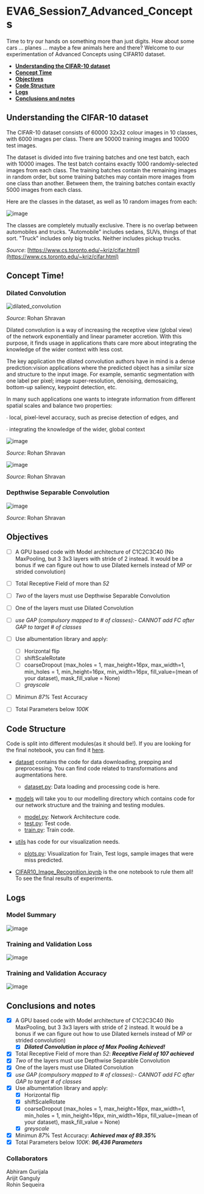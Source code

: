 # EVA6_Session7_Advanced_Concepts

Time to try our hands on something more than just digits. How about some cars ... planes ... maybe a few animals here and there? Welcome to our experimentation of Advanced Concepts using CIFAR10 dataset.

* [**Understanding the CIFAR-10 dataset**](#understanding-the-cifar-10-dataset)
* [**Concept Time**](#concept-time)
* [**Objectives**](#objectives)
* [**Code Structure**](#code-structure)
* [**Logs**](#logs)
* [**Conclusions and notes**](#conclusions_and_notes)


## Understanding the CIFAR-10 dataset

The CIFAR-10 dataset consists of 60000 32x32 colour images in 10 classes, with 6000 images per class. There are 50000 training images and 10000 test images.

The dataset is divided into five training batches and one test batch, each with 10000 images. The test batch contains exactly 1000 randomly-selected images from each class. The training batches contain the remaining images in random order, but some training batches may contain more images from one class than another. Between them, the training batches contain exactly 5000 images from each class.

Here are the classes in the dataset, as well as 10 random images from each:

![image](https://user-images.githubusercontent.com/31658286/122556219-dab61e80-d058-11eb-8e6e-a2ac3ab24365.png)

The classes are completely mutually exclusive. There is no overlap between automobiles and trucks. "Automobile" includes sedans, SUVs, things of that sort. "Truck" includes only big trucks. Neither includes pickup trucks.

_Source_: [https://www.cs.toronto.edu/~kriz/cifar.html](https://www.cs.toronto.edu/~kriz/cifar.html)

## Concept Time!

### Dilated Convolution

![dilated_convolution](https://user-images.githubusercontent.com/31658286/123273137-ff5e3a80-d51f-11eb-802f-bca4da9e492e.gif)

_Source_: Rohan Shravan

Dilated convolution is a way of increasing the receptive view (global view) of the network exponentially and linear parameter accretion. With this purpose, it finds usage in applications thats care more about integrating the knowledge of the wider context with less cost.

The key application the dilated convolution authors have in mind is a dense prediction:vision applications where the predicted object has a similar size and structure to the input image.
For example, semantic segmentation with one label per pixel;
image super-resolution, denoising, demosaicing, bottom-up saliency, keypoint detection, etc.

In many such applications one wants to integrate information from different spatial scales and balance two properties:

∙ local, pixel-level accuracy, such as precise detection of edges, and

∙ integrating the knowledge of the wider, global context

![image](https://user-images.githubusercontent.com/31658286/123273667-798ebf00-d520-11eb-81ea-84fd1e922e9b.png)
                                            
 _Source_: Rohan Shravan

![image](https://user-images.githubusercontent.com/31658286/123273824-9aefab00-d520-11eb-9ed2-638434daa46b.png)
                                            
 _Source_: Rohan Shravan


### Depthwise Separable Convolution

![image](https://user-images.githubusercontent.com/31658286/123274042-ca9eb300-d520-11eb-8fe0-dbe8b7d9040c.png)

_Source_: Rohan Shravan


## Objectives

- [ ] A GPU based code with Model architecture of C1C2C3C40 (No MaxPooling, but 3 3x3 layers with stride of 2 instead. It would be a bonus if we can figure out how to use Dilated kernels instead of MP or strided convolution)
- [ ] Total Receptive Field of more than _52_
- [ ] _Two_ of the layers must use Depthwise Separable Convolution
- [ ] One of the layers must use Dilated Convolution
- [ ] _use GAP (compulsory mapped to # of classes):- CANNOT add FC after GAP to target # of classes_
- [ ] Use albumentation library and apply:
  - [ ] Horizontal flip
  - [ ] shiftScaleRotate
  - [ ] coarseDropout (max_holes = 1, max_height=16px, max_width=1, min_holes = 1, min_height=16px, min_width=16px, fill_value=(mean of your dataset), mask_fill_value = None)
  - [ ] _grayscale_
- [ ] Minimun _87%_ Test Accuracy
- [ ] Total Parameters below _100K_


## Code Structure

Code is split into different modules(as it should be!). If you are looking for the final notebook, you can find it [here](/CIFAR10_Image_Recognition.ipynb).  

* [dataset](/dataset) contains the code for data downloading, prepping and preprocessing. You can find code related to transformations and augmentations here.  
   * [dataset.py](/dataset/dataset.py): Data loading and processing code is here.

* [models](/models) will take you to our modelling directory which contains code for our network structure and the training and testing modules.  
   * [model.py](/models/model.py): Network Architecture code. 
   * [test.py](/models/test.py): Test code. 
   * [train.py](/models/train.py): Train code. 

* [utils](/utils) has code for our visualization needs.  
   * [plots.py](/utils/plots.py): Visualization for Train, Test logs, sample images that were miss predicted. 

* [CIFAR10_Image_Recognition.ipynb](/CIFAR10_Image_Recognition.ipynb) is the one notebook to rule them all! To see the final results of experiments.

## Logs

### Model Summary

![image](https://user-images.githubusercontent.com/31658286/123310352-a0122180-d543-11eb-9a0b-aad800abe3f6.png)

### Training and Validation Loss

![image](https://user-images.githubusercontent.com/31658286/123310778-16af1f00-d544-11eb-83f2-41bf720709a4.png)

### Training and Validation Accuracy

![image](https://user-images.githubusercontent.com/31658286/123310890-30506680-d544-11eb-8648-728d0bf99bbb.png)

## Conclusions and notes

- [x] A GPU based code with Model architecture of C1C2C3C40 (No MaxPooling, but 3 3x3 layers with stride of 2 instead. It would be a bonus if we can figure out how to use Dilated kernels instead of MP or strided convolution)
  - [x] _**Dilated Convolution in place of Max Pooling Achieved!**_
- [x] Total Receptive Field of more than _52_: _**Receptive Field of 107 achieved**_
- [x] _Two_ of the layers must use Depthwise Separable Convolution
- [x] One of the layers must use Dilated Convolution
- [x] _use GAP (compulsory mapped to # of classes):- CANNOT add FC after GAP to target # of classes_
- [x] Use albumentation library and apply:
  - [x] Horizontal flip
  - [x] shiftScaleRotate
  - [x] coarseDropout (max_holes = 1, max_height=16px, max_width=1, min_holes = 1, min_height=16px, min_width=16px, fill_value=(mean of your dataset), mask_fill_value = None)
  - [x] _greyscale_
- [x] Minimun _87_% Test Accuracy: _**Achieved max of 89.35%**_
- [x] Total Parameters below _100K_: _**96,436 Parameters**_

### Collaborators
Abhiram Gurijala  
Arijit Ganguly  
Rohin Sequeira  
